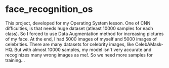 # face_recognition_os

This project, developed for my Operating System lesson. One of CNN difficulties, is that needs huge dataset (atleast 10000 samples for each class). So I forced to use Data Augmentation method for increasing pictures of my face. At the end, I had 5000 images of myself and 5000 images of celebrities. There are many datasets for celebrity images, like CelebAMask-HQ. But with almost 10000 samples, my model isn't very accurate and recoginizes many wrong images as me!. So we need more samples for training...
